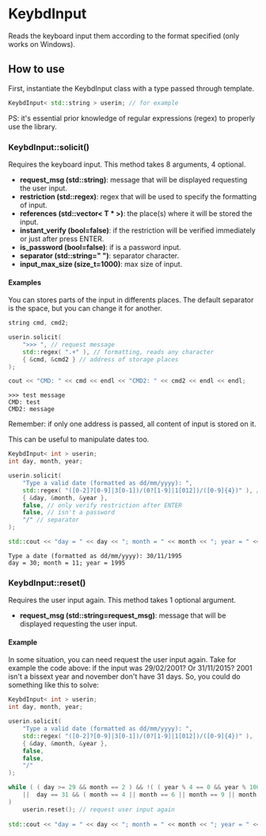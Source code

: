 # KeybdInput
Reads the keyboard input them according to the format specified (only works on Windows).

## How to use
First, instantiate the KeybdInput class with a type passed through template.

```cpp
KeybdInput< std::string > userin; // for example
```

PS: it's essential prior knowledge of regular expressions (regex) to properly use the library.

### KeybdInput::solicit()
Requires the keyboard input. This method takes 8 arguments, 4 optional.

- **request_msg (std::string)**: message that will be displayed requesting the user input.
- **restriction (std::regex)**: regex that will be used to specify the formatting of input.
- **references (std::vector< T * >)**: the place(s) where it will be stored the input.
- **instant_verify (bool=false)**: if the restriction will be verified immediately or just after press ENTER.
- **is_password (bool=false)**: if is a password input.
- **separator (std::string=" ")**: separator character.
- **input_max_size (size_t=1000)**: max size of input.

#### Examples
You can stores parts of the input in differents places. The default separator is the space, but you can change it for another. 

```cpp
string cmd, cmd2;

userin.solicit( 
	">>> ", // request message
	std::regex( ".+" ), // formatting, reads any character 
	{ &cmd, &cmd2 } // address of storage places
);

cout << "CMD: " << cmd << endl << "CMD2: " << cmd2 << endl << endl;
```

```
>>> test message
CMD: test
CMD2: message
```

Remember: if only one address is passed, all content of input is stored on it.

This can be useful to manipulate dates too.

```cpp
KeybdInput< int > userin;
int day, month, year;

userin.solicit(
	"Type a valid date (formatted as dd/mm/yyyy): ",
	std::regex( "([0-2]?[0-9]|3[0-1])/(0?[1-9]|1[012])/([0-9]{4})" ), // formatting, reads any date
	{ &day, &month, &year },
	false, // only verify restriction after ENTER
	false, // isn't a password
	"/" // separator
);

std::cout << "day = " << day << "; month = " << month << "; year = " << year << std::endl;
```

```
Type a date (formatted as dd/mm/yyyy): 30/11/1995
day = 30; month = 11; year = 1995
```

### KeybdInput::reset()
Requires the user input again. This method takes 1 optional argument.

- **request_msg (std::string=request_msg)**: message that will be displayed requesting the user input.

#### Example
In some situation, you can need request the user input again. Take for example the code above: if the input was 29/02/2001? Or 31/11/2015? 2001 isn't a bissext year and november don't have 31 days. So, you could do something like this to solve:

```cpp
KeybdInput< int > userin;
int day, month, year;

userin.solicit(
	"Type a valid date (formatted as dd/mm/yyyy): ",
	std::regex( "([0-2]?[0-9]|3[0-1])/(0?[1-9]|1[012])/([0-9]{4})" ),
	{ &day, &month, &year },
	false,
	false,
	"/"
);

while ( ( day >= 29 && month == 2 ) && !( ( year % 4 == 0 && year % 100 != 0 ) || year % 400 == 0 )
	||  day == 31 && ( month == 4 || month == 6 || month == 9 || month == 11 )
)
	userin.reset(); // request user input again
	
std::cout << "day = " << day << "; month = " << month << "; year = " << year << std::endl;
```
